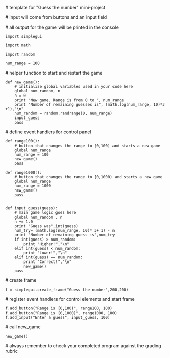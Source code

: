 \# template for "Guess the number" mini-project

\# input will come from buttons and an input field

\# all output for the game will be printed in the console

```
import simplegui

import math

import random

num_range = 100
```
\# helper function to start and restart the game

```
def new_game():
    # initialize global variables used in your code here
    global num_random, n
    n = 0
    print "New game. Range is from 0 to ", num_range
    print "Number of remaining guesses is", (math.log(num_range, 10)*3 +1),"\n"
    num_random = random.randrange(0, num_range)
    input_guess
    pass
```

\# define event handlers for control panel

```
def range100():
    # button that changes the range to [0,100) and starts a new game 
    global num_range
    num_range = 100
    new_game()    
    pass

def range1000():
    # button that changes the range to [0,1000) and starts a new game     
    global num_range
    num_range = 1000
    new_game()
    pass
    
  
def input_guess(guess):
    # main game logic goes here	
    global num_random , n
    n += 1.0
    print "Guess was",int(guess)
    num_try= (math.log(num_range, 10)* 3+ 1) - n
    print "Number of remaining guess is",num_try
    if int(guess) > num_random:
        print "Higher!","\n"
    elif int(guess) < num_random:
        print "Lower!","\n"
    elif int(guess) == num_random:
        print "Correct!","\n"
        new_game()
    pass
```

\# create frame

```
f = simplegui.create_frame("Guess the number",200,200)
```
\# register event handlers for control elements and start frame

```
f.add_button("Range is [0,100)", range100, 100)
f.add_button("Range is [0,1000)", range1000, 100)
f.add_input("Enter a guess", input_guess, 100)
```
\# call new_game 

```
new_game()
```

\# always remember to check your completed program against the grading rubric
